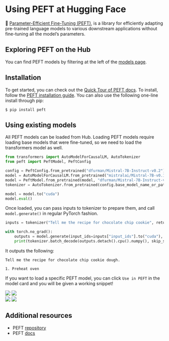 # Using PEFT at Hugging Face

🤗 [Parameter-Efficient Fine-Tuning (PEFT)](https://huggingface.co/docs/peft/index), is a library for efficiently adapting pre-trained language models to various downstream applications without fine-tuning all the model’s parameters. 

## Exploring PEFT on the Hub

You can find PEFT models by filtering at the left of the [models page](https://huggingface.co/models?library=peft&sort=trending).


## Installation

To get started, you can check out the [Quick Tour of PEFT docs](https://huggingface.co/docs/peft/main/en/quicktour#quicktour). To install, follow the [PEFT installation guide](https://huggingface.co/docs/peft/install).
You can also use the following one-line install through pip:

```
$ pip install peft
```

## Using existing models

All PEFT models can be loaded from Hub. Loading PEFT models require loading base models that were fine-tuned, so we need to load the transformers model as well.

```py
from transformers import AutoModelForCausalLM, AutoTokenizer
from peft import PeftModel, PeftConfig

config = PeftConfig.from_pretrained("dfurman/Mistral-7B-Instruct-v0.2")
model = AutoModelForCausalLM.from_pretrained("mistralai/Mistral-7B-v0.1")
model = PeftModel.from_pretrained(model, "dfurman/Mistral-7B-Instruct-v0.2")
tokenizer = AutoTokenizer.from_pretrained(config.base_model_name_or_path)

model = model.to("cuda")
model.eval()
```

Once loaded, you can pass inputs to tokenizer to prepare them, and call `model.generate()` in regular PyTorch fashion.

```py
inputs = tokenizer("Tell me the recipe for chocolate chip cookie", return_tensors="pt")

with torch.no_grad():
    outputs = model.generate(input_ids=inputs["input_ids"].to("cuda"), max_new_tokens=10)
    print(tokenizer.batch_decode(outputs.detach().cpu().numpy(), skip_special_tokens=True)[0])
```

It outputs the following:

```text
Tell me the recipe for chocolate chip cookie dough.

1. Preheat oven
```

If you want to load a specific PEFT model, you can click `Use in PEFT` in the model card and you will be given a working snippet!

<div class="flex justify-center">
<img class="block dark:hidden" src="https://huggingface.co/datasets/huggingface/documentation-images/resolve/main/hub/peft_repo_light_new.png"/>
<img class="hidden dark:block" src="https://huggingface.co/datasets/huggingface/documentation-images/resolve/main/hub/peft_repo.png"/>
</div>
<div class="flex justify-center">
<img class="block dark:hidden" src="https://huggingface.co/datasets/huggingface/documentation-images/resolve/main/hub/peft_snippet_light.png"/>
<img class="hidden dark:block" src="https://huggingface.co/datasets/huggingface/documentation-images/resolve/main/hub/peft_snippet.png"/>
</div>

## Additional resources

* PEFT [repository](https://github.com/huggingface/peft)
* PEFT [docs](https://huggingface.co/docs/peft/index)
